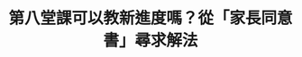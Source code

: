 ---
id: "5"
lang: zh-tw
description: " 「強制取消國中、高中的第八節課後輔導及寒暑假輔導」連署案"
propose_date: 2017-04-10
meeting_date: 2017-04-28
publish: "TRUE"
selected: "FALSE"
blog_selected: "FALSE"
thumbnail: https://cm.pdis.nat.gov.tw/images/post/1WRiiGc1nJTN4fg4ko9X1oPuoacJ5btFw.jpg
title: 第八堂課可以教新進度嗎？從「家長同意書」尋求解法
introduction:
  content: "許多國高中雖規定輔導課程不得教授新進度，但卻常常被老師用來上新課程，導致輔導課程之原意消失，因此提案人希望能取消第八節及寒暑假的課後輔導，\
    讓學生放學後有足夠時間自行學習，而學校也可因此省下第八節上課時間的成本。\r

    經過會議討論後，綜合考量偏鄉、經濟弱勢之學子仍有課業輔導需求，家長也有相關的安全考量，目前不宜強制取消課後輔導課程，但教育部將會積極研擬並採行\
    新措施，例如研訂「家長同意書」供各校使用，並另設課業輔導之相關救濟管道，鼓勵學校開設多元化輔導課程，希望能在避免學校強制學生參加課後輔導的同時，維護學\
    生的學習權益。\r"
color: blue
join:
  type: 提
  title: 強制取消國中、高中的第八節課後輔導及寒暑假輔導
  link: https://join.gov.tw/idea/detail/f57c0195-ed01-4e87-b7eb-638c15eecc4a
  image: https://cm.pdis.nat.gov.tw/images/post/1UCAOvYwgcE1PUEILABHSRHeixzNVMsHj.jpg
layout: post
departments:
  - 教育部
tags:
  - 教育，青少年
embed:
  mind_map:
    links:
      - https://miro.com/app/live-embed/o9J_k09jf0s=/?moveToViewport=-4701,3642,4313,5250
  ministry_slide:
    links:
      - https://issuu.com/pdis.tw/docs/_8_
  transcript:
    links:
      - https://sayit.pdis.nat.gov.tw/2017-04-28-%E9%96%8B%E6%94%BE%E6%94%BF%E5%BA%9C%E8%81%AF%E7%B5%A1%E4%BA%BA%E7%AC%AC%E4%BA%94%E6%AC%A1%E5%8D%94%E4%BD%9C%E6%9C%83%E8%AD%B0
---
